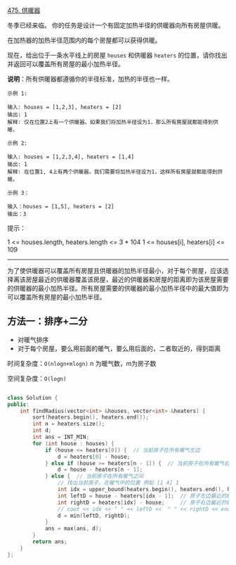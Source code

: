[475. 供暖器](https://leetcode-cn.com/problems/heaters/)

冬季已经来临。 你的任务是设计一个有固定加热半径的供暖器向所有房屋供暖。

在加热器的加热半径范围内的每个房屋都可以获得供暖。

现在，给出位于一条水平线上的房屋 `houses` 和供暖器 `heaters` 的位置，请你找出并返回可以覆盖所有房屋的最小加热半径。

**说明**：所有供暖器都遵循你的半径标准，加热的半径也一样。

```
示例 1:

输入: houses = [1,2,3], heaters = [2]
输出: 1
解释: 仅在位置2上有一个供暖器。如果我们将加热半径设为1，那么所有房屋就都能得到供暖。

示例 2:

输入: houses = [1,2,3,4], heaters = [1,4]
输出: 1
解释: 在位置1, 4上有两个供暖器。我们需要将加热半径设为1，这样所有房屋就都能得到供暖。

示例 3：

输入：houses = [1,5], heaters = [2]
输出：3
```

提示：

1 <= houses.length, heaters.length <= 3 * 104
1 <= houses[i], heaters[i] <= 109

---

为了使供暖器可以覆盖所有房屋且供暖器的加热半径最小，对于每个房屋，应该选择离该房屋最近的供暖器覆盖该房屋，最近的供暖器和房屋的距离即为该房屋需要的供暖器的最小加热半径。所有房屋需要的供暖器的最小加热半径中的最大值即为可以覆盖所有房屋的最小加热半径。

## 方法一：排序+二分

- 对暖气排序
- 对于每个房屋，要么用前面的暖气，要么用后面的，二者取近的，得到距离

时间复杂度：`O(nlogn+mlogn)` n 为暖气数，m为房子数

空间复杂度：`O(logn)`

```c++

class Solution {
public:
    int findRadius(vector<int> &houses, vector<int> &heaters) {
        sort(heaters.begin(), heaters.end());
        int n = heaters.size();
        int d;
        int ans = INT_MIN;
        for (int house : houses) {
            if (house <= heaters[0]) {  // 当前房子在所有暖气左边
                d = heaters[0] - house;
            } else if (house >= heaters[n - 1]) {  // 当前房子在所有暖气右边
                d = house - heaters[n - 1];
            } else {  // 当前房子在所有暖气之间
                // 找出当前房子，在暖气中的位置 例如 [1 4] 1
                int idx = upper_bound(heaters.begin(), heaters.end(), house) - heaters.begin();
                int leftD = house - heaters[idx - 1];  // 房子左边最近的暖气下标为 idx - 1
                int rightD = heaters[idx] - house;     // 房子右边最近的暖气下标为 idx
                // cout << idx << " " << leftD <<  " " << rightD << endl;
                d = min(leftD, rightD);
            }
            ans = max(ans, d);
        }
        return ans;
    }
};

```